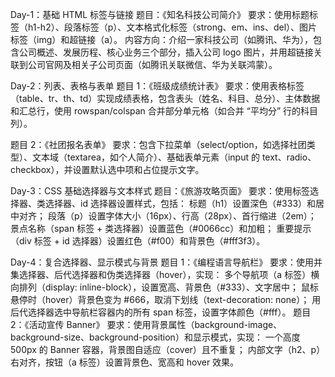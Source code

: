 Day-1：基础 HTML 标签与链接
题目：《知名科技公司简介》
要求：使用标题标签（h1-h2）、段落标签（p）、文本格式化标签（strong、em、ins、del）、图片标签（img）和超链接（a）。
内容方向：介绍一家科技公司（如腾讯、华为），包含公司概述、发展历程、核心业务三个部分，插入公司 logo 图片，并用超链接关联到公司官网及相关子公司页面（如腾讯关联微信、华为关联鸿蒙）。

Day-2：列表、表格与表单
题目 1：《班级成绩统计表》
要求：使用表格标签（table、tr、th、td）实现成绩表格，包含表头（姓名、科目、总分）、主体数据和汇总行，使用 rowspan/colspan 合并部分单元格（如合并 “平均分” 行的科目列）。

题目 2：《社团报名表单》
要求：包含下拉菜单（select/option，如选择社团类型）、文本域（textarea，如个人简介）、基础表单元素（input 的 text、radio、checkbox），并设置默认选中项和占位提示文字。

Day-3：CSS 基础选择器与文本样式
题目：《旅游攻略页面》
要求：使用标签选择器、类选择器、id 选择器设置样式，包括：
标题（h1）设置深色（#333）和居中对齐；
段落（p）设置字体大小（16px）、行高（28px）、首行缩进（2em）；
景点名称（span 标签 + 类选择器）设置蓝色（#0066cc）和加粗；
重要提示（div 标签 + id 选择器）设置红色（#f00）和背景色（#fff3f3）。

Day-4：复合选择器、显示模式与背景
题目 1：《编程语言导航栏》
要求：使用并集选择器、后代选择器和伪类选择器（hover），实现：
多个导航项（a 标签）横向排列（display: inline-block），设置宽高、背景色（#333）、文字居中；
鼠标悬停时（hover）背景色变为 #666，取消下划线（text-decoration: none）；
用后代选择器选中导航栏容器内的所有 span 标签，设置字体颜色（#fff）。
题目 2：《活动宣传 Banner》
要求：使用背景属性（background-image、background-size、background-position）和显示模式，实现：
一个高度 500px 的 Banner 容器，背景图自适应（cover）且不重复；
内部文字（h2、p）右对齐，按钮（a 标签）设置背景色、宽高和 hover 效果。